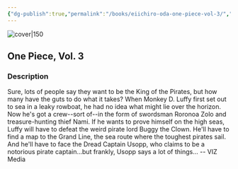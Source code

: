 ```yaml
---
{"dg-publish":true,"permalink":"/books/eiichiro-oda-one-piece-vol-3/","title":"\"One Piece, Vol. 3\"","tags":["manga","Fantasy","pirate"]}
---
```




![cover|150](http://books.google.com/books/content?id=BYzwAQAAQBAJ&printsec=frontcover&img=1&zoom=1&source=gbs_api)

## One Piece, Vol. 3

### Description

Sure, lots of people say they want to be the King of the Pirates, but how many have the guts to do what it takes? When Monkey D. Luffy first set out to sea in a leaky rowboat, he had no idea what might lie over the horizon. Now he's got a crew--sort of--in the form of swordsman Roronoa Zolo and treasure-hunting thief Nami. If he wants to prove himself on the high seas, Luffy will have to defeat the weird pirate lord Buggy the Clown. He'll have to find a map to the Grand Line, the sea route where the toughest pirates sail. And he'll have to face the Dread Captain Usopp, who claims to be a notorious pirate captain...but frankly, Usopp says a lot of things... -- VIZ Media
```